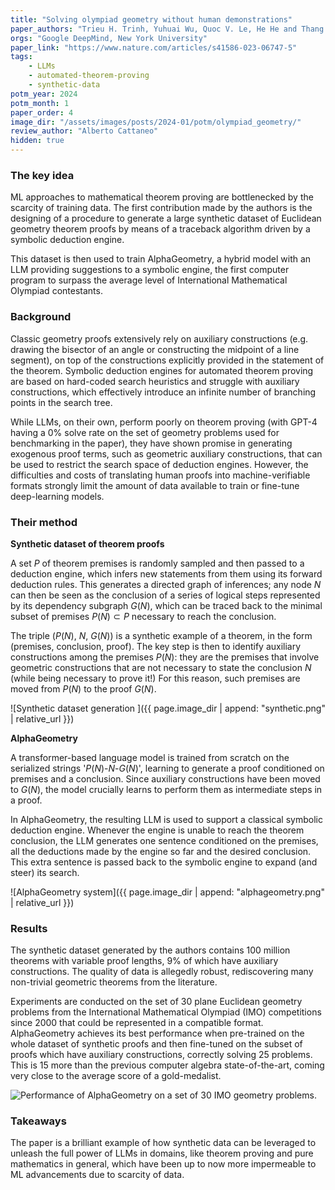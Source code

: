 ```yaml
---
title: "Solving olympiad geometry without human demonstrations"
paper_authors: "Trieu H. Trinh, Yuhuai Wu, Quoc V. Le, He He and Thang Luong"
orgs: "Google DeepMind, New York University"
paper_link: "https://www.nature.com/articles/s41586-023-06747-5"
tags:
    - LLMs
    - automated-theorem-proving
    - synthetic-data
potm_year: 2024
potm_month: 1
paper_order: 4
image_dir: "/assets/images/posts/2024-01/potm/olympiad_geometry/"
review_author: "Alberto Cattaneo"
hidden: true
--- 
```


### The key idea

ML approaches to mathematical theorem proving are bottlenecked by the scarcity of training data. The first contribution made by the authors is the designing of a procedure to generate a large synthetic dataset of Euclidean geometry theorem proofs by means of a traceback algorithm driven by a symbolic deduction engine.

This dataset is then used to train AlphaGeometry, a hybrid model with an LLM providing suggestions to a symbolic engine, the first computer program to surpass the average level of International Mathematical Olympiad contestants.

### Background

Classic geometry proofs extensively rely on auxiliary constructions (e.g. drawing the bisector of an angle or constructing the midpoint of a line segment), on top of the constructions explicitly provided in the statement of the theorem. Symbolic deduction engines for automated theorem proving are based on hard-coded search heuristics and struggle with auxiliary constructions, which effectively introduce an infinite number of branching points in the search tree.

While LLMs, on their own, perform poorly on theorem proving (with GPT-4 having a 0% solve rate on the set of geometry problems used for benchmarking in the paper), they have shown promise in generating exogenous proof terms, such as geometric auxiliary constructions, that can be used to restrict the search space of deduction engines. However, the difficulties and costs of translating human proofs into machine-verifiable formats strongly limit the amount of data available to train or fine-tune deep-learning models. 

### Their method

**Synthetic dataset of theorem proofs**

A set $P$ of theorem premises is randomly sampled and then passed to a deduction engine, which infers new statements from them using its forward deduction rules. This generates a directed graph of inferences; any node $N$ can then be seen as the conclusion of a series of logical steps represented by its dependency subgraph $G(N)$, which can be traced back to the minimal subset of premises $P(N) \subset P$ necessary to reach the conclusion.

The triple $(P(N)$, $N$, $G(N))$ is a synthetic example of a theorem, in the form (premises, conclusion, proof). The key step is then to identify auxiliary constructions among the premises $P(N)$: they are the premises that involve geometric constructions that are not necessary to state the conclusion $N$ (while being necessary to prove it!) For this reason, such premises are moved from $P(N)$ to the proof $G(N)$.

![Synthetic dataset generation ]({{ page.image_dir | append: "synthetic.png" | relative_url }})

**AlphaGeometry**

A transformer-based language model is trained from scratch on the serialized strings '$P(N)$-$N$-$G(N)$', learning to generate a proof conditioned on premises and a conclusion. Since auxiliary constructions have been moved to $G(N)$, the model crucially learns to perform them as intermediate steps in a proof.

In AlphaGeometry, the resulting LLM is used to support a classical symbolic deduction engine. Whenever the engine is unable to reach the theorem conclusion, the LLM generates one sentence conditioned on the premises, all the deductions made by the engine so far and the desired conclusion. This extra sentence is passed back to the symbolic engine to expand (and steer) its search.

![AlphaGeometry system]({{ page.image_dir | append: "alphageometry.png" | relative_url }})

### Results

The synthetic dataset generated by the authors contains 100 million theorems with variable proof lengths, 9% of which have auxiliary constructions. The quality of data is allegedly robust, rediscovering many non-trivial geometric theorems from the literature.

Experiments are conducted on the set of 30 plane Euclidean geometry problems from the International Mathematical Olympiad (IMO) competitions since 2000 that could be represented in a compatible format. AlphaGeometry achieves its best performance when pre-trained on the whole dataset of synthetic proofs and then fine-tuned on the subset of proofs which have auxiliary constructions, correctly solving 25 problems. This is 15 more than the previous computer algebra state-of-the-art, coming very close to the average score of a gold-medalist.

<img class="constrained_img" src="{{ page.image_dir | append: 'IMO_comparison.png' | relative_url }}" alt="Performance of AlphaGeometry on a set of 30 IMO geometry problems.">

### Takeaways

The paper is a brilliant example of how synthetic data can be leveraged to unleash the full power of LLMs in domains, like theorem proving and pure mathematics in general, which have been up to now more impermeable to ML advancements due to scarcity of data.